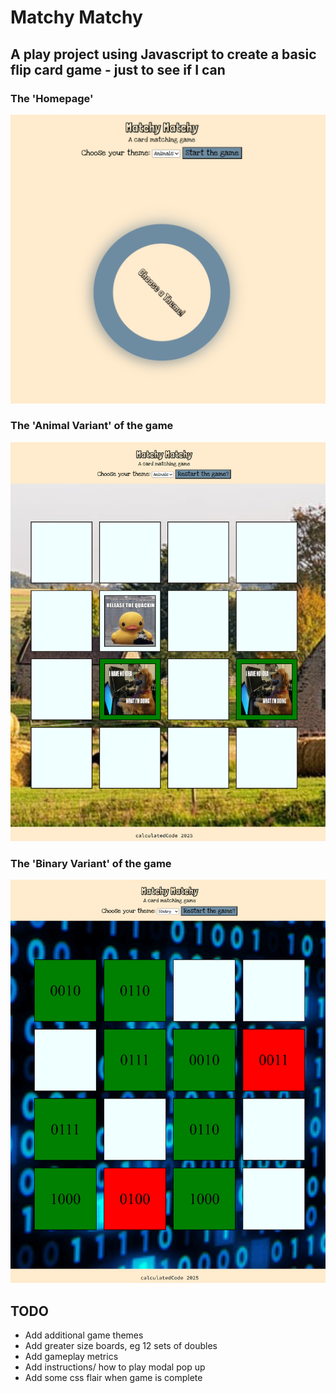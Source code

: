# Matchy Matchy

## A play project using Javascript to create a basic flip card game - just to see if I can

### The 'Homepage'

![Homepage](<assets/images/readme-images/Screenshot 2025-06-17 152427.png>)

### The 'Animal Variant' of the game

![Animal game](<assets/images/readme-images/Screenshot 2025-06-17 152450.png>)

### The 'Binary Variant' of the game

![Binary game](<assets/images/readme-images/Screenshot 2025-06-17 152535.png>)

## TODO

- Add additional game themes
- Add greater size boards, eg 12 sets of doubles
- Add gameplay metrics
- Add instructions/ how to play modal pop up
- Add some css flair when game is complete
